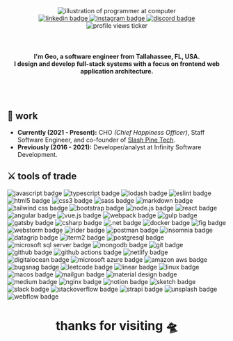 <div id="header" align="center">
  <img src="https://media.giphy.com/media/3iyKHMIKg5VWG6qHUm/giphy.gif" alt="illustration of programmer at computer" />
  
  <div id="badges">
<!--     <a href="https://heylisten.social/@geostokes">
      <img src="https://img.shields.io/badge/Mastodon-blueviolet?style=for-the-badge&logo=mastodon&logoColor=white" alt="mastodon badge" />
    </a> -->
    <a href="https://www.linkedin.com/in/geo-stokes-09225857/">
      <img src="https://img.shields.io/badge/LinkedIn-0A66C2?style=for-the-badge&logo=linkedin&logoColor=white" alt="linkedin badge" />
    </a>
    <a href="https://www.instagram.com/geostokes/">
      <img src="https://img.shields.io/badge/Instagram-E4405F?style=for-the-badge&logo=instagram&logoColor=white" alt="instagram badge" />
    </a>
    <a href="https://discordapp.com/users/297446106990641154">
      <img src="https://img.shields.io/badge/Discord-5865F2?style=for-the-badge&logo=discord&logoColor=white" alt="discord badge" />
    </a>
    <div id="profile-views">
      <img src="https://komarev.com/ghpvc/?username=heyitsgeo&style=for-the-badge&color=2c64df" alt="profile views ticker" />
    </div>
  </div>
</div>

<br>
<br>
<h4 align="center">
  I'm Geo, a software engineer from Tallahassee, FL, USA. <br>
  I design and develop full-stack systems with a focus on frontend web application architecture.
</h4>
<br>
<br>

## :briefcase: work
* **Currently (2021 - Present):** CHO *(Chief Happiness Officer)*, Staff Software Engineer, and co-founder of [Slash Pine Tech](https://slashpine.tech/).
* **Previously (2016 - 2021):** Developer/analyst at Infinity Software Development.

## :crossed_swords: tools of trade
<div id="tools">
  <span>
    <img src="https://img.shields.io/badge/Javascript-F7DF1E?style=for-the-badge&logo=javascript&logoColor=black" alt="javascript badge" />
  </span>
  <span>
    <img src="https://img.shields.io/badge/Typescript-3178C6?style=for-the-badge&logo=javascript&logoColor=white" alt="typescript badge" />
  </span>
  <span>
    <img src="https://img.shields.io/badge/lodash-3492FF?style=for-the-badge&logo=lodash&logoColor=white" alt="lodash badge" />
  </span>
  <span>
    <img src="https://img.shields.io/badge/eslint-4B32C3?style=for-the-badge&logo=eslint&logoColor=white" alt="eslint badge" />
  </span>
  <span>
    <img src="https://img.shields.io/badge/html5-E34F26?style=for-the-badge&logo=html5&logoColor=white" alt="html5 badge" />
  </span>
  <span>
    <img src="https://img.shields.io/badge/css3-1572B6?style=for-the-badge&logo=css3&logoColor=white" alt="css3 badge" />
  </span>
  <span>
    <img src="https://img.shields.io/badge/sass-CC6699?style=for-the-badge&logo=sass&logoColor=white" alt="sass badge" />
  </span>
  <span>
    <img src="https://img.shields.io/badge/markdown-000000?style=for-the-badge&logo=markdown&logoColor=white" alt="markdown badge" />
  </span>
  <span>
    <img src="https://img.shields.io/badge/tailwind%20css-06B6D4?style=for-the-badge&logo=tailwindcss&logoColor=white" alt="tailwind css badge" />
  </span>
  <span>
    <img src="https://img.shields.io/badge/bootstrap-7952B3?style=for-the-badge&logo=bootstrap&logoColor=white" alt="bootstrap badge" />
  </span>
  <span>
    <img src="https://img.shields.io/badge/node.js-339933?style=for-the-badge&logo=node.js&logoColor=white" alt="node.js badge" />
  </span>
  <span>
    <img src="https://img.shields.io/badge/React-61DAFB?style=for-the-badge&logo=react&logoColor=black" alt="react badge" />
  </span>
  <span>
    <img src="https://img.shields.io/badge/angular-DD0031?style=for-the-badge&logo=angular&logoColor=white" alt="angular badge" />
  </span>
  <span>
    <img src="https://img.shields.io/badge/Vue.js-4FC08D?style=for-the-badge&logo=vue.js&logoColor=white" alt="vue.js badge" />
  </span>
  <span>
    <img src="https://img.shields.io/badge/webpack-8DD6F9?style=for-the-badge&logo=webpack&logoColor=black" alt="webpack badge" />
  </span>
  <span>
    <img src="https://img.shields.io/badge/gulp-CF4647?style=for-the-badge&logo=gulp&logoColor=white" alt="gulp badge" />
  </span>
  <span>
    <img src="https://img.shields.io/badge/gatsby-663399?style=for-the-badge&logo=gatsby&logoColor=white" alt="gatsby badge" />
  </span>
  <span>
    <img src="https://img.shields.io/badge/c%23-239120?style=for-the-badge&logo=csharp&logoColor=white" alt="csharp badge" />
  </span>
  <span>
    <img src="https://img.shields.io/badge/.net-512BD4?style=for-the-badge&logo=.net&logoColor=white" alt=".net badge" />
  </span>
  <span>
    <img src="https://img.shields.io/badge/docker-2496ED?style=for-the-badge&logo=docker&logoColor=white" alt="docker badge" />
  </span>
  <span>
    <img src="https://img.shields.io/badge/fig-000000?style=for-the-badge&logo=fig&logoColor=white" alt="fig badge" />
  </span>
  <span>
    <img src="https://img.shields.io/badge/webstorm-000000?style=for-the-badge&logo=webstorm&logoColor=white" alt="webstorm badge" />
  </span>
  <span>
    <img src="https://img.shields.io/badge/rider-000000?style=for-the-badge&logo=rider&logoColor=white" alt="rider badge" />
  </span>
  <span>
    <img src="https://img.shields.io/badge/postman-FF6C37?style=for-the-badge&logo=postman&logoColor=white" alt="postman badge" />
  </span>
  <span>
    <img src="https://img.shields.io/badge/insomnia-4000BF?style=for-the-badge&logo=insomnia&logoColor=white" alt="insomnia badge" />
  </span>
  <span>
    <img src="https://img.shields.io/badge/datagrip-000000?style=for-the-badge&logo=datagrip&logoColor=white" alt="datagrip badge" />
  </span>
  <span>
    <img src="https://img.shields.io/badge/iterm2-000000?style=for-the-badge&logo=iterm2&logoColor=white" alt="iterm2 badge" />
  </span>
  <span>
    <img src="https://img.shields.io/badge/postgresql-4169E1?style=for-the-badge&logo=postgresql&logoColor=white" alt="postgresql badge" />
  </span>
  <span>
    <img src="https://img.shields.io/badge/microsoft%20sql%20server-CC2927?style=for-the-badge&logo=microsoft%20sql%20server&logoColor=white" alt="microsoft sql server badge" />
  </span>
  <span>
    <img src="https://img.shields.io/badge/mongodb-47A248?style=for-the-badge&logo=mongodb&logoColor=white" alt="mongodb badge" />
  </span>
  <span>
    <img src="https://img.shields.io/badge/git-F05032?style=for-the-badge&logo=git&logoColor=white" alt="git badge" />
  </span>
  <span>
    <img src="https://img.shields.io/badge/github-181717?style=for-the-badge&logo=github&logoColor=white" alt="github badge" />
  </span>
  <span>
    <img src="https://img.shields.io/badge/github%20actions-2088FF?style=for-the-badge&logo=github%20actions&logoColor=white" alt="github actions badge" />
  </span>
  <span>
    <img src="https://img.shields.io/badge/netlify-00C7B7?style=for-the-badge&logo=netlify&logoColor=white" alt="netlify badge" />
  </span>
  <span>
    <img src="https://img.shields.io/badge/digitalocean-0080FF?style=for-the-badge&logo=digitalocean&logoColor=white" alt="digitalocean badge" />
  </span>
  <span>
    <img src="https://img.shields.io/badge/microsoft%20azure-0078D4?style=for-the-badge&logo=microsoft%20azure&logoColor=white" alt="microsoft azure badge" />
  </span>
  <span>
    <img src="https://img.shields.io/badge/amazon%20aws-232F3E?style=for-the-badge&logo=amazon%20aws&logoColor=white" alt="amazon aws badge" />
  </span>
  <span>
    <img src="https://img.shields.io/badge/bugsnag-4949E4?style=for-the-badge&logo=bugsnag&logoColor=white" alt="bugsnag badge" />
  </span>
  <span>
    <img src="https://img.shields.io/badge/leetcode-FFA116?style=for-the-badge&logo=leetcode&logoColor=white" alt="leetcode badge" />
  </span>
  <span>
    <img src="https://img.shields.io/badge/linear-5E6AD2?style=for-the-badge&logo=linear&logoColor=white" alt="linear badge" />
  </span>
  <span>
    <img src="https://img.shields.io/badge/linux-FCC624?style=for-the-badge&logo=linux&logoColor=black" alt="linux badge" />
  </span>
  <span>
    <img src="https://img.shields.io/badge/macos-000000?style=for-the-badge&logo=macos&logoColor=white" alt="macos badge" />
  </span>
  <span>
    <img src="https://img.shields.io/badge/mailgun-F06B66?style=for-the-badge&logo=mailgun&logoColor=white" alt="mailgun badge" />
  </span>
  <span>
    <img src="https://img.shields.io/badge/material%20design-757575?style=for-the-badge&logo=material%20design&logoColor=white" alt="material design badge" />
  </span>
  <span>
    <img src="https://img.shields.io/badge/medium-000000?style=for-the-badge&logo=medium&logoColor=white" alt="medium badge" />
  </span>
  <span>
    <img src="https://img.shields.io/badge/nginx-009639?style=for-the-badge&logo=nginx&logoColor=white" alt="nginx badge" />
  </span>
  <span>
    <img src="https://img.shields.io/badge/notion-000000?style=for-the-badge&logo=notion&logoColor=white" alt="notion badge" />
  </span>
  <span>
    <img src="https://img.shields.io/badge/sketch-F7B500?style=for-the-badge&logo=sketch&logoColor=black" alt="sketch badge" />
  </span>
  <span>
    <img src="https://img.shields.io/badge/slack-4A154B?style=for-the-badge&logo=slack&logoColor=white" alt="slack badge" />
  </span>
  <span>
    <img src="https://img.shields.io/badge/stackoverflow-F58025?style=for-the-badge&logo=stackoverflow&logoColor=white" alt="stackoverflow badge" />
  </span>
  <span>
    <img src="https://img.shields.io/badge/strapi-2F2E8B?style=for-the-badge&logo=strapi&logoColor=white" alt="strapi badge" />
  </span>
  <span>
    <img src="https://img.shields.io/badge/unsplash-000000?style=for-the-badge&logo=unsplash&logoColor=white" alt="unsplash badge" />
  </span>
  <span>
    <img src="https://img.shields.io/badge/webflow-4353FF?style=for-the-badge&logo=webflow&logoColor=white" alt="webflow badge" />
  </span>
</div>



<h1 align='center'>
  thanks for visiting 🛸
</h1>

